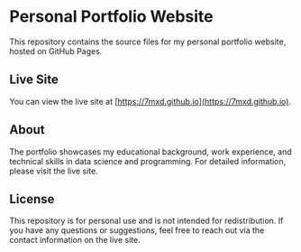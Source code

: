 # Personal Portfolio Website

This repository contains the source files for my personal portfolio website, hosted on GitHub Pages.

## Live Site

You can view the live site at [https://7mxd.github.io](https://7mxd.github.io).

## About

The portfolio showcases my educational background, work experience, and technical skills in data science and programming. For detailed information, please visit the live site.

## License

This repository is for personal use and is not intended for redistribution. If you have any questions or suggestions, feel free to reach out via the contact information on the live site.
